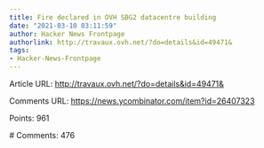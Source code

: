 ```yaml
---
title: Fire declared in OVH SBG2 datacentre building
date: "2021-03-10 03:11:59"
author: Hacker News Frontpage
authorlink: http://travaux.ovh.net/?do=details&id=49471&
tags:
- Hacker-News-Frontpage
---
```


<p>Article URL: <a href="http://travaux.ovh.net/?do=details&id=49471&">http://travaux.ovh.net/?do=details&id=49471&</a></p>
<p>Comments URL: <a href="https://news.ycombinator.com/item?id=26407323">https://news.ycombinator.com/item?id=26407323</a></p>
<p>Points: 961</p>
<p># Comments: 476</p>
